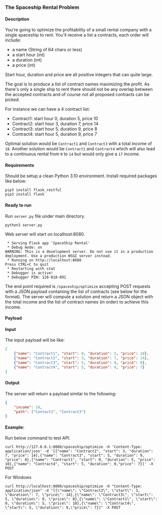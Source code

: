 ### The Spaceship Rental Problem
#### Description
You're going to optimize the profitability of a small rental company with a single spaceship to rent. You'll
receive a list a contracts, each order will include:
- a name (String of 64 chars or less)
- a start hour (int)
- a duration (int)
- a price (int)

Start hour, duration and price are all positive integers that can quite large.

The goal is to produce a list of contract names maximizing the profit. As there's only a single ship to rent
there should not be any overlap between the accepted contracts and of course not all proposed contracts can
be picked.

For instance we can have a 4 contract list:
- Contract1: start hour 0, duration 5, price 10
- Contract2: start hour 3, duration 7, price 14
- Contract3: start hour 5, duration 9, price 8
- Contract4: start hour 5, duration 9, price 7

Optimal solution would be `Contract1` and `Contract3` with a total income of `18`. Another solution would be
`Contract1` and `Contract4` which will also lead to a continuous rental from `0` to `14` but would only give a `17`
income.

#### Requirements
Should be setup a clean Python 3.10 environment.
Install required packages like below:
```
pip3 install flask_restful
pip3 install flask
```

#### Ready to run
Run `server.py` file under main directory.
```
python3 server.py
```
Web server will start on localhost:8080.
```
 * Serving Flask app 'SpaceShip Rental'
 * Debug mode: on
WARNING: This is a development server. Do not use it in a production deployment. Use a production WSGI server instead.
 * Running on http://localhost:8080
Press CTRL+C to quit
 * Restarting with stat
 * Debugger is active!
 * Debugger PIN: 128-818-091
```
The end point required is `/spaceship/optimize` accepting POST requests with a JSON payload containing
the list of contracts (see below for the format). The server will compute a solution and return a JSON
object with the total income and the list of contract names (in order) to achieve this income.

#### Payload
#### Input
The input payload will be like:
```json
[
    {"name": "Contract1", "start": 0, "duration": 5, "price": 10},
    {"name": "Contract2", "start": 3, "duration": 7, "price": 14},
    {"name": "Contract3", "start": 5, "duration": 9, "price": 8},
    {"name": "Contract4", "start": 5, "duration": 9, "price": 7}
]
```
#### Output
The server will return a payload similar to the following:
```json
{
    "income": 18,
    "path": ["Contact1", "Contract3"]
}
```

#### Example:
Run below command to test API.
```
curl http://127.0.0.1:8080/spaceship/optimize -H 'Content-Type: application/json' -d '[{"name": "Contract2", "start": 3, "duration": 7, "price": 14},{"name": "Contract3", "start": 5, "duration": 9, "price": 8},{"name": "Contract1", "start": 0, "duration": 5, "price": 10},{"name": "Contract4", "start": 5, "duration": 9,"price": 7}]' -X POST
```
For Windows
```
curl http://localhost:8080/spaceship/optimize -H "Content-Type: application/json" -d "[{\"name\": \"Contract2\", \"start\": 3, \"duration\": 7, \"price\": 14},{\"name\": \"Contract3\", \"start\": 5, \"duration\": 9, \"price\": 8},{\"name\": \"Contract1\", \"start\": 0, \"duration\": 5, \"price\": 10},{\"name\": \"Contract4\", \"start\": 5, \"duration\": 9,\"price\": 7}]" -X POST
```
